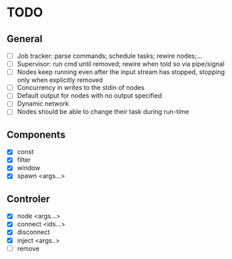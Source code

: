 # TODO

## General
- [ ] Job tracker: parse commands; schedule tasks; rewire nodes;...
- [ ] Supervisor: run cmd until removed; rewire when told so via pipe/signal 
- [ ] Nodes keep running even after the input stream has stopped, stopping only when explicitly removed
- [ ] Concurrency in writes to the stdin of nodes
- [ ] Default output for nodes with no output specified
- [ ] Dynamic network 
- [ ] Nodes should be able to change their task during run-time

## Components
- [x] const <value>
- [x] filter <column> <operator> <operand> 
- [x] window <column> <operation> <lines>
- [x] spawn <cmd> <args...>

## Controler
- [x] node <id> <cmd> <args...>
- [x] connect <id> <ids...>
- [x] disconnect <id1> <id2>
- [x] inject <id> <cmd> <args..>
- [ ] remove <id>
